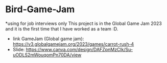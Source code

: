 # Bird-Game-Jam
*using for job interviews only
This project is in the Global Game Jam 2023 and it is the first time that I have worked as a team :D.
- link GameJam (Global game jam): https://v3.globalgamejam.org/2023/games/carrot-rush-4
- Slide: https://www.canva.com/design/DAFZpnMzClk/Su-uODLS2mWouqomPn70DA/view
  

